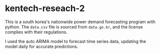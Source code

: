 # kentech-reseach-2
This is a south korea's nationwide power demand forecasting program with python. 
The `data.csv` file is sourced from `data.go.kr`, and the license complies with their regulations.


I used the auto ARIMA model to forecast time series data, updating the model daily for accurate predictions.
